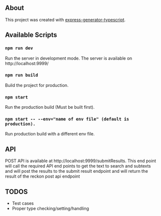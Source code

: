 ## About

This project was created with [express-generator-typescript](https://github.com/seanpmaxwell/express-generator-typescript).

## Available Scripts

### `npm run dev`

Run the server in development mode. The server is available on http://localhost:9999/

### `npm run build`

Build the project for production.

### `npm start`

Run the production build (Must be built first).

### `npm start -- --env="name of env file" (default is production).`

Run production build with a different env file.

## API

POST API is available at http://localhost:9999/submitResults. This end point will call the required API end points to get the text to search and subtexts and will post the results to the submit result endpoint and will return the result of the reckon post api endpoint

## TODOS

- Test cases
- Proper type checking/setting/handling
